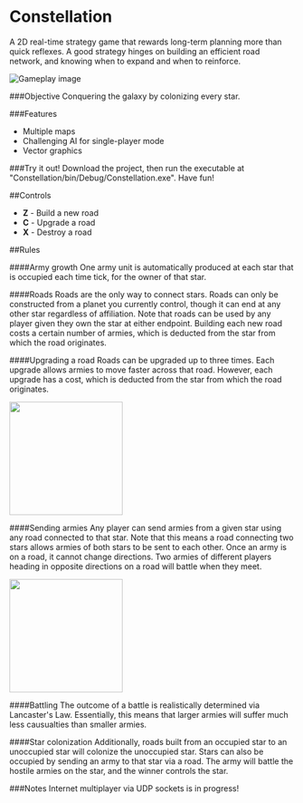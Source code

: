 # Constellation
A 2D real-time strategy game that rewards long-term planning more than quick reflexes. A good strategy hinges on building an efficient road network, and knowing when to expand and when to reinforce.

![Gameplay image](http://i.imgur.com/qW8UbAZ.png)

###Objective
Conquering the galaxy by colonizing every star.

###Features
* Multiple maps
* Challenging AI for single-player mode
* Vector graphics

###Try it out!
Download the project, then run the executable at "Constellation/bin/Debug/Constellation.exe". Have fun!

##Controls
* **Z** - Build a new road
* **C** - Upgrade a road
* **X** - Destroy a road

##Rules

####Army growth
One army unit is automatically produced at each star that is occupied each time tick, for the owner of that star.

####Roads
Roads are the only way to connect stars. Roads can only be constructed from a planet you currently control, though it can end at any other star regardless of affiliation. Note that roads can be used by any player given they own the star at either endpoint. Building each new road costs a certain number of armies, which is deducted from the star from which the road originates.

####Upgrading a road
Roads can be upgraded up to three times. Each upgrade allows armies to move faster across that road. However, each upgrade has a cost, which is deducted from the star from which the road originates.

<img src="http://i.imgur.com/XJBHvDl.png" width="200" padding = "30">

####Sending armies
Any player can send armies from a given star using any road connected to that star. Note that this means a road connecting two stars allows armies of both stars to be sent to each other. Once an army is on a road, it cannot change directions. Two armies of different players heading in opposite directions on a road will battle when they meet.

<img src="http://i.imgur.com/CXAN0F4.png" width="200" padding="30">

####Battling
The outcome of a battle is realistically determined via Lancaster's Law. Essentially, this means that larger armies will suffer much less causualties than smaller armies.

####Star colonization
Additionally, roads built from an occupied star to an unoccupied star will colonize the unoccupied star. Stars can also be occupied by sending an army to that star via a road. The army will battle the hostile armies on the star, and the winner controls the star.

###Notes
Internet multiplayer via UDP sockets is in progress!
